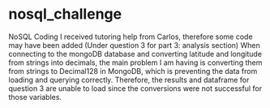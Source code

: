 # nosql_challenge
NoSQL Coding
I received tutoring help from Carlos, therefore some code may have been added (Under question 3 for part 3: analysis section)
When connecting to the mongoDB database and converting latitude and longitude from strings into decimals, the main problem I am having is converting them from strings to Decimal128 in MongoDB, which is preventing the data from loading and querying correctly. Therefore, the results and dataframe for question 3 are unable to load since the conversions were not successful for those variables.
